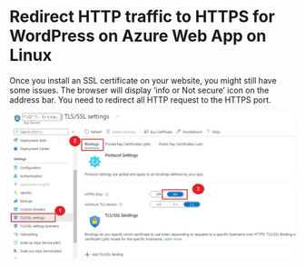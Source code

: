 
Redirect HTTP traffic to HTTPS for WordPress on Azure Web App on Linux
===
Once you install an SSL certificate on your website, you might still have some issues. The browser will display ‘info or Not secure’ icon on the address bar. You need to redirect all HTTP request to the HTTPS port.

 ![Image](/Redirect-HTTP-to-HTTPS-for-WordPress-on-Azure/media/Redirect_HTTP_traffic_to_HTTPS.jpg "icon")
